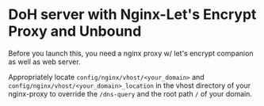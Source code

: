 # DoH server with Nginx-Let's Encrypt Proxy and Unbound

Before you launch this, you need a nginx proxy w/ let's encrypt companion as well as web server.

Appropriately locate `config/nginx/vhost/<your_domain>` and `config/nginx/vhost/<your_domain>_location` in the vhost directory of your nginx-proxy to override the `/dns-query` and the root path `/` of your domain.
